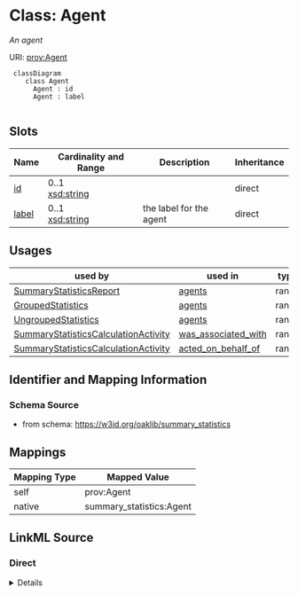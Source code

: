 # Class: Agent
_An agent_




URI: [prov:Agent](http://www.w3.org/ns/prov#Agent)



```{mermaid}
 classDiagram
    class Agent
      Agent : id
      Agent : label
      
```




<!-- no inheritance hierarchy -->


## Slots

| Name | Cardinality and Range | Description | Inheritance |
| ---  | --- | --- | --- |
| [id](id.md) | 0..1 <br/> [xsd:string](http://www.w3.org/2001/XMLSchema#string) |  | direct |
| [label](label.md) | 0..1 <br/> [xsd:string](http://www.w3.org/2001/XMLSchema#string) | the label for the agent | direct |





## Usages

| used by | used in | type | used |
| ---  | --- | --- | --- |
| [SummaryStatisticsReport](SummaryStatisticsReport.md) | [agents](agents.md) | range | [Agent](Agent.md) |
| [GroupedStatistics](GroupedStatistics.md) | [agents](agents.md) | range | [Agent](Agent.md) |
| [UngroupedStatistics](UngroupedStatistics.md) | [agents](agents.md) | range | [Agent](Agent.md) |
| [SummaryStatisticsCalculationActivity](SummaryStatisticsCalculationActivity.md) | [was_associated_with](was_associated_with.md) | range | [Agent](Agent.md) |
| [SummaryStatisticsCalculationActivity](SummaryStatisticsCalculationActivity.md) | [acted_on_behalf_of](acted_on_behalf_of.md) | range | [Agent](Agent.md) |






## Identifier and Mapping Information







### Schema Source


* from schema: https://w3id.org/oaklib/summary_statistics





## Mappings

| Mapping Type | Mapped Value |
| ---  | ---  |
| self | prov:Agent |
| native | summary_statistics:Agent |





## LinkML Source

<!-- TODO: investigate https://stackoverflow.com/questions/37606292/how-to-create-tabbed-code-blocks-in-mkdocs-or-sphinx -->

### Direct

<details>
```yaml
name: Agent
description: An agent
from_schema: https://w3id.org/oaklib/summary_statistics
rank: 1000
attributes:
  id:
    name: id
    description: the unique identifier for the agent
    from_schema: https://w3id.org/oaklib/summary_statistics
    identifier: true
    range: string
  label:
    name: label
    description: the label for the agent
    from_schema: https://w3id.org/oaklib/summary_statistics
    rank: 1000
    slot_uri: rdfs:label
    range: string
class_uri: prov:Agent

```
</details>

### Induced

<details>
```yaml
name: Agent
description: An agent
from_schema: https://w3id.org/oaklib/summary_statistics
rank: 1000
attributes:
  id:
    name: id
    description: the unique identifier for the agent
    from_schema: https://w3id.org/oaklib/summary_statistics
    identifier: true
    alias: id
    owner: Agent
    domain_of:
    - SummaryStatisticsReport
    - Ontology
    - Agent
    - ContributorRole
    range: string
  label:
    name: label
    description: the label for the agent
    from_schema: https://w3id.org/oaklib/summary_statistics
    rank: 1000
    slot_uri: rdfs:label
    alias: label
    owner: Agent
    domain_of:
    - Agent
    range: string
class_uri: prov:Agent

```
</details>